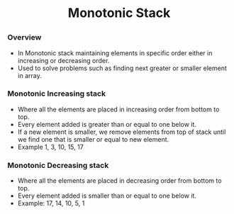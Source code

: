 <h1 style="text-align:center;"> Monotonic Stack</p>

### Overview
* In Monotonic stack maintaining elements in specific order either in increasing or decreasing order.
* Used to solve problems such as finding next greater or smaller element in array.

### Monotonic Increasing stack
* Where all the elements are placed in increasing order from bottom to top.
* Every element added is greater than or equal to one below it.
* If a new element is smaller, we remove elements from top of stack until we find one that is smaller or equal to new element.
* Example 1, 3, 10, 15, 17

### Monotonic Decreasing stack
* Where all the elements are placed in decreasing order from bottom to top.
* Every element added is smaller than or equal to one below it.
* Example: 17, 14, 10, 5, 1